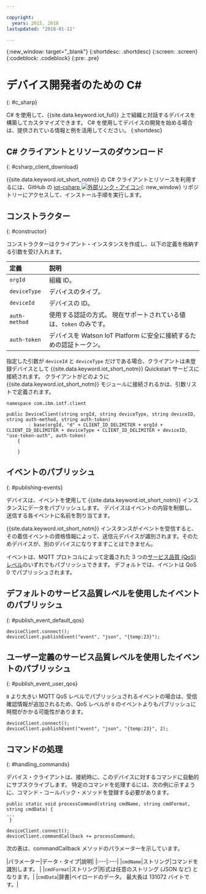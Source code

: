 ```yaml
---

copyright:
  years: 2015, 2018
lastupdated: "2018-01-11"

---
```


{:new_window: target="_blank"}
{:shortdesc: .shortdesc}
{:screen: .screen}
{:codeblock: .codeblock}
{:pre: .pre}


# デバイス開発者のための C#
{: #c_sharp}

C# を使用して、{{site.data.keyword.iot_full}} 上で組織と対話するデバイスを構築してカスタマイズできます。 C# を使用してデバイスの開発を始める場合は、提供されている情報と例を活用してください。
{:shortdesc}

## C# クライアントとリソースのダウンロード
{: #csharp_client_download}

{{site.data.keyword.iot_short_notm}} の C# クライアントとリソースを利用するには、GitHub の [iot-csharp ![外部リンク・アイコン](../../../../icons/launch-glyph.svg "外部リンク・アイコン")](https://github.com/ibm-watson-iot/iot-csharp){: new_window} リポジトリーにアクセスして、インストール手順を実行します。


## コンストラクター
{: #constructor}

コンストラクターはクライアント・インスタンスを作成し、以下の定義を格納する引数を受け入れます。

|定義 |説明 |
|:---|:---|
|`orgId`|組織 ID。|
|`deviceType`|デバイスのタイプ。|
|`deviceId` |デバイスの ID。|
|`auth-method`   |使用する認証の方式。 現在サポートされている値は、`token` のみです。|
|`auth-token`   |デバイスを Watson IoT Platform に安全に接続するための認証トークン。|


指定した引数が `deviceId` と `deviceType` だけである場合、クライアントは未登録デバイスとして {{site.data.keyword.iot_short_notm}} Quickstart サービスに接続されます。 クライアントがどのように {{site.data.keyword.iot_short_notm}} モジュールに接続されるかは、引数リストで定義されます。


```
namespace com.ibm.iotf.client

public DeviceClient(string orgId, string deviceType, string deviceID, string auth-method, string auth-token)
        : base(orgId, "d" + CLIENT_ID_DELIMITER + orgId + CLIENT_ID_DELIMITER + deviceType + CLIENT_ID_DELIMITER + deviceID, "use-token-auth", auth-token)
    {

    }
```

## イベントのパブリッシュ
{: #publishing-events}

デバイスは、イベントを使用して {{site.data.keyword.iot_short_notm}} インスタンスにデータをパブリッシュします。 デバイスはイベントの内容を制御し、送信する各イベントに名前を割り当てます。

{{site.data.keyword.iot_short_notm}} インスタンスがイベントを受信すると、その着信イベントの資格情報によって、送信元デバイスが識別されます。そのためデバイスが、別のデバイスになりすますことはできません。

イベントは、MQTT プロトコルによって定義された 3 つの[サービス品質 (QoS) レベル](../mqtt.html#managed-devices)のいずれでもパブリッシュできます。 デフォルトでは、イベントは QoS 0 でパブリッシュされます。


## デフォルトのサービス品質レベルを使用したイベントのパブリッシュ
{: #publish_event_default_qos}

```
deviceClient.connect();
deviceClient.publishEvent("event", "json", "{temp:23}");
```


## ユーザー定義のサービス品質レベルを使用したイベントのパブリッシュ
{: #publish_event_user_qos}

`0` より大きい MQTT QoS レベルでパブリッシュされるイベントの場合は、受信確認情報が追加されるため、QoS レベルが `0` のイベントよりもパブリッシュに時間がかかる可能性があります。


```
deviceClient.connect();
deviceClient.publishEvent("event", "json", "{temp:23}", 2);
```

## コマンドの処理
{: #handling_commands}

デバイス・クライアントは、接続時に、このデバイスに対するコマンドに自動的にサブスクライブします。 特定のコマンドを処理するには、次の例に示すように、コマンド・コールバック・メソッドを登録する必要があります。

```
public static void processCommand(string cmdName, string cmdFormat, string cmdData) {
...
 }
```

```
deviceClient.connect();
deviceClient.commandCallback += processCommand;
```
次の表は、commandCallback メソッドのパラメーターを示しています。

|パラメーター|データ・タイプ|説明|
|:---|:---|
|`cmdName`|ストリング|コマンドを識別します。 |
|`cmdFormat`|ストリング|形式は任意のストリング (JSON など) となります。|
|`cmdData`|辞書|ペイロードのデータ。 最大長は 131072 バイトです。|
